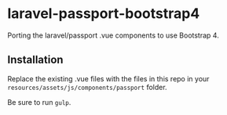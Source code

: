 # laravel-passport-bootstrap4
Porting the laravel/passport .vue components to use Bootstrap 4.

## Installation
Replace the existing .vue files with the files in this repo in your `resources/assets/js/components/passport` folder.

Be sure to run `gulp`.
